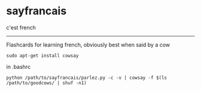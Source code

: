 # sayfrancais
c'est french

--------------------------

Flashcards for learning french, obviously best when said by a cow

`` sudo apt-get install cowsay ``

in .bashrc

`` python /path/to/sayfrancais/parlez.py -c -v | cowsay -f $(ls /path/to/goodcows/ | shuf -n1) ``
